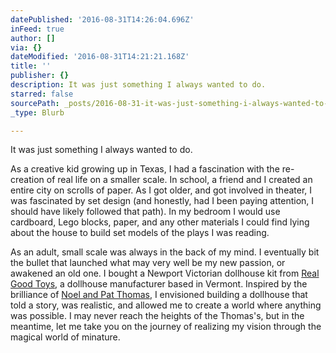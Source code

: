 ```yaml
---
datePublished: '2016-08-31T14:26:04.696Z'
inFeed: true
author: []
via: {}
dateModified: '2016-08-31T14:21:21.168Z'
title: ''
publisher: {}
description: It was just something I always wanted to do.
starred: false
sourcePath: _posts/2016-08-31-it-was-just-something-i-always-wanted-to-do.md
_type: Blurb

---
```

It was just something I always wanted to do.

As a creative kid growing up in Texas, I had a fascination with the re-creation of real life on a smaller scale. In school, a friend and I created an entire city on scrolls of paper. As I got older, and got involved in theater, I was fascinated by set design (and honestly, had I been paying attention, I should have likely followed that path). In my bedroom I would use cardboard, Lego blocks, paper, and any other materials I could find lying about the house to build set models of the plays I was reading.

As an adult, small scale was always in the back of my mind. I eventually bit the bullet that launched what may very well be my new passion, or awakened an old one. I bought a Newport Victorian dollhouse kit from [Real Good Toys][0], a dollhouse manufacturer based in Vermont. Inspired by the brilliance of [Noel and Pat Thomas][1], I envisioned building a dollhouse that told a story, was realistic, and allowed me to create a world where anything was possible. I may never reach the heights of the Thomas's, but in the meantime, let me take you on the journey of realizing my vision through the magical world of minature. 

[0]: http://realgoodtoys.com/
[1]: http://www.thomasopenhouse.com/